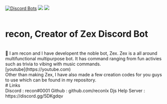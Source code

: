 [![Discord Bots](https://top.gg/api/widget/719405065923985408.svg)](https://top.gg/bot/719405065923985408) ![](i.imgur.com/0P7zL2L.png) ![](https://i.imgur.com/0P7zL2L.png) <br>
<br />
# recon, Creator of Zex Discord Bot<br>
<br />
👋 I am recon and I have developent the noble bot, Zex. Zex is a all around multifunctional multipurpose bot. It has command ranging from fun activies such as trivia to vibing with music commands.<br>
[youtube](https://youtube.com) <br>
Other than making Zex, I have also made a few creation codes for you guys to use which can be found in my repository. 
<br />
# Links <br>
Discord : recon#0001
Github : github.com/reconlx
Djs Help Server : https://discord.gg/5DKgdqv
<br />
